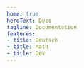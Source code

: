 ```yaml
---
home: true
heroText: Docs
tagline: Documentation
features:
- title: Deutsch
- title: Math
- title: Dev
---
```

